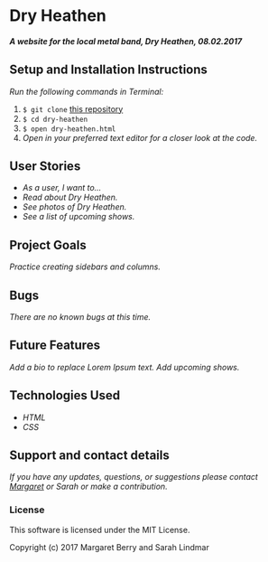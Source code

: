 # Dry Heathen

#### _A website for the local metal band, Dry Heathen, 08.02.2017_

## Setup and Installation Instructions
_Run the following commands in Terminal:_

1. `$ git clone` [this repository](https://github.com/codemargaret/dry-heathen.git)
2. `$ cd dry-heathen`
3. `$ open dry-heathen.html`
4. _Open in your preferred text editor for a closer look at the code._

## User Stories
* _As a user, I want to..._
* _Read about Dry Heathen._
* _See photos of Dry Heathen._
* _See a list of upcoming shows._

## Project Goals
_Practice creating sidebars and columns._

## Bugs
_There are no known bugs at this time._

## Future Features
_Add a bio to replace Lorem Ipsum text._
_Add upcoming shows._

## Technologies Used
* _HTML_
* _CSS_

## Support and contact details
_If you have any updates, questions, or suggestions please contact [Margaret] or Sarah or make a contribution._

[Margaret]: mailto:codeberry1@gmail.com

### License
This software is licensed under the MIT License.

Copyright (c) 2017 Margaret Berry and Sarah Lindmar
